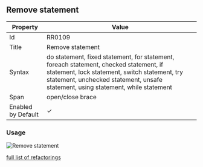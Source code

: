 ## Remove statement

| Property | Value |
| -------- | ----- |
| Id | RR0109 |
| Title | Remove statement |
| Syntax | do statement, fixed statement, for statement, foreach statement, checked statement, if statement, lock statement, switch statement, try statement, unchecked statement, unsafe statement, using statement, while statement |
| Span | open/close brace |
| Enabled by Default | &#x2713; |

### Usage

![Remove statement](../../images/refactorings/RemoveStatement.png)

[full list of refactorings](Refactorings.md)